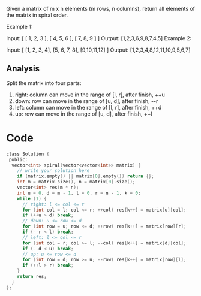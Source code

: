 Given a matrix of m x n elements (m rows, n columns), return all elements of the matrix in spiral order.

Example 1:

Input:
[
 [ 1, 2, 3 ],
 [ 4, 5, 6 ],
 [ 7, 8, 9 ]
]
Output: [1,2,3,6,9,8,7,4,5]
Example 2:

Input:
[
  [1, 2, 3, 4],
  [5, 6, 7, 8],
  [9,10,11,12]
]
Output: [1,2,3,4,8,12,11,10,9,5,6,7]

## Analysis

Split the matrix into four parts:
1. right: column can move in the range of [l, r], after finish, ++u
2. down: row can move in the range of [u, d], after finish, --r
3. left: column can move in the range of [l, r], after finish, ++d
4. up: row can move in the range of [u, d], after finish, ++l

# Code

```c
class Solution {
 public:
  vector<int> spiral(vector<vector<int>> matrix) {
    // write your solution here
    if (matrix.empty() || matrix[0].empty()) return {};
    int m = matrix.size(), n = matrix[0].size();
    vector<int> res(m * n);
    int u = 0, d = m - 1, l = 0, r = n - 1, k = 0;
    while (1) {
      // right: l <= col <= r
      for (int col = l; col <= r; ++col) res[k++] = matrix[u][col];
      if (++u > d) break;
      // down: u <= row <= d
      for (int row = u; row <= d; ++row) res[k++] = matrix[row][r];
      if (--r < l) break;
      // left: l <= col <= r
      for (int col = r; col >= l; --col) res[k++] = matrix[d][col];
      if (--d < u) break;
      // up: u <= row <= d
      for (int row = d; row >= u; --row) res[k++] = matrix[row][l];
      if (++l > r) break;
    }
    return res;
  }
};

```